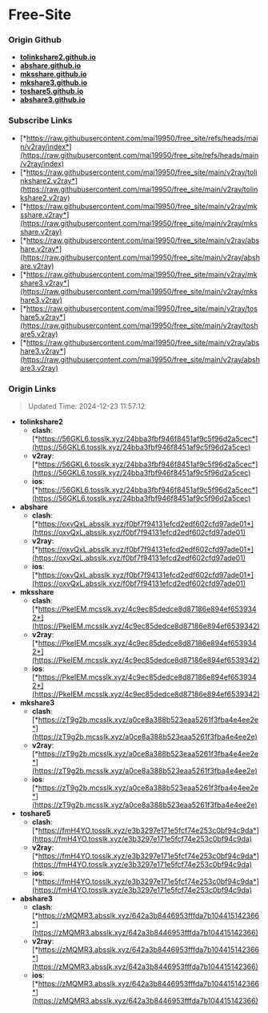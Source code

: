 # Free-Site

### Origin Github

- [**tolinkshare2.github.io**](https://github.com/tolinkshare2/tolinkshare2.github.io)
- [**abshare.github.io**](https://github.com/abshare/abshare.github.io)
- [**mksshare.github.io**](https://github.com/mksshare/mksshare.github.io)
- [**mkshare3.github.io**](https://github.com/mkshare3/mkshare3.github.io)
- [**toshare5.github.io**](https://github.com/toshare5/toshare5.github.io)
- [**abshare3.github.io**](https://github.com/abshare3/abshare3.github.io)

### Subscribe Links

- [*https://raw.githubusercontent.com/mai19950/free_site/refs/heads/main/v2ray/index*](https://raw.githubusercontent.com/mai19950/free_site/refs/heads/main/v2ray/index)
- [*https://raw.githubusercontent.com/mai19950/free_site/main/v2ray/tolinkshare2.v2ray*](https://raw.githubusercontent.com/mai19950/free_site/main/v2ray/tolinkshare2.v2ray)
- [*https://raw.githubusercontent.com/mai19950/free_site/main/v2ray/mksshare.v2ray*](https://raw.githubusercontent.com/mai19950/free_site/main/v2ray/mksshare.v2ray)
- [*https://raw.githubusercontent.com/mai19950/free_site/main/v2ray/abshare.v2ray*](https://raw.githubusercontent.com/mai19950/free_site/main/v2ray/abshare.v2ray)
- [*https://raw.githubusercontent.com/mai19950/free_site/main/v2ray/mkshare3.v2ray*](https://raw.githubusercontent.com/mai19950/free_site/main/v2ray/mkshare3.v2ray)
- [*https://raw.githubusercontent.com/mai19950/free_site/main/v2ray/toshare5.v2ray*](https://raw.githubusercontent.com/mai19950/free_site/main/v2ray/toshare5.v2ray)
- [*https://raw.githubusercontent.com/mai19950/free_site/main/v2ray/abshare3.v2ray*](https://raw.githubusercontent.com/mai19950/free_site/main/v2ray/abshare3.v2ray)

### Origin Links

> Updated Time: 2024-12-23 11:57:12

- **tolinkshare2**
  - **clash**: [*https://56GKL6.tosslk.xyz/24bba3fbf946f8451af9c5f96d2a5cec*](https://56GKL6.tosslk.xyz/24bba3fbf946f8451af9c5f96d2a5cec)
  - **v2ray**: [*https://56GKL6.tosslk.xyz/24bba3fbf946f8451af9c5f96d2a5cec*](https://56GKL6.tosslk.xyz/24bba3fbf946f8451af9c5f96d2a5cec)
  - **ios**: [*https://56GKL6.tosslk.xyz/24bba3fbf946f8451af9c5f96d2a5cec*](https://56GKL6.tosslk.xyz/24bba3fbf946f8451af9c5f96d2a5cec)
- **abshare**
  - **clash**: [*https://oxvQxL.absslk.xyz/f0bf7f94131efcd2edf602cfd97ade01*](https://oxvQxL.absslk.xyz/f0bf7f94131efcd2edf602cfd97ade01)
  - **v2ray**: [*https://oxvQxL.absslk.xyz/f0bf7f94131efcd2edf602cfd97ade01*](https://oxvQxL.absslk.xyz/f0bf7f94131efcd2edf602cfd97ade01)
  - **ios**: [*https://oxvQxL.absslk.xyz/f0bf7f94131efcd2edf602cfd97ade01*](https://oxvQxL.absslk.xyz/f0bf7f94131efcd2edf602cfd97ade01)
- **mksshare**
  - **clash**: [*https://PkeIEM.mcsslk.xyz/4c9ec85dedce8d87186e894ef6539342*](https://PkeIEM.mcsslk.xyz/4c9ec85dedce8d87186e894ef6539342)
  - **v2ray**: [*https://PkeIEM.mcsslk.xyz/4c9ec85dedce8d87186e894ef6539342*](https://PkeIEM.mcsslk.xyz/4c9ec85dedce8d87186e894ef6539342)
  - **ios**: [*https://PkeIEM.mcsslk.xyz/4c9ec85dedce8d87186e894ef6539342*](https://PkeIEM.mcsslk.xyz/4c9ec85dedce8d87186e894ef6539342)
- **mkshare3**
  - **clash**: [*https://zT9g2b.mcsslk.xyz/a0ce8a388b523eaa5261f3fba4e4ee2e*](https://zT9g2b.mcsslk.xyz/a0ce8a388b523eaa5261f3fba4e4ee2e)
  - **v2ray**: [*https://zT9g2b.mcsslk.xyz/a0ce8a388b523eaa5261f3fba4e4ee2e*](https://zT9g2b.mcsslk.xyz/a0ce8a388b523eaa5261f3fba4e4ee2e)
  - **ios**: [*https://zT9g2b.mcsslk.xyz/a0ce8a388b523eaa5261f3fba4e4ee2e*](https://zT9g2b.mcsslk.xyz/a0ce8a388b523eaa5261f3fba4e4ee2e)
- **toshare5**
  - **clash**: [*https://fmH4YO.tosslk.xyz/e3b3297e171e5fcf74e253c0bf94c9da*](https://fmH4YO.tosslk.xyz/e3b3297e171e5fcf74e253c0bf94c9da)
  - **v2ray**: [*https://fmH4YO.tosslk.xyz/e3b3297e171e5fcf74e253c0bf94c9da*](https://fmH4YO.tosslk.xyz/e3b3297e171e5fcf74e253c0bf94c9da)
  - **ios**: [*https://fmH4YO.tosslk.xyz/e3b3297e171e5fcf74e253c0bf94c9da*](https://fmH4YO.tosslk.xyz/e3b3297e171e5fcf74e253c0bf94c9da)
- **abshare3**
  - **clash**: [*https://zMQMR3.absslk.xyz/642a3b8446953fffda7b104415142366*](https://zMQMR3.absslk.xyz/642a3b8446953fffda7b104415142366)
  - **v2ray**: [*https://zMQMR3.absslk.xyz/642a3b8446953fffda7b104415142366*](https://zMQMR3.absslk.xyz/642a3b8446953fffda7b104415142366)
  - **ios**: [*https://zMQMR3.absslk.xyz/642a3b8446953fffda7b104415142366*](https://zMQMR3.absslk.xyz/642a3b8446953fffda7b104415142366)
